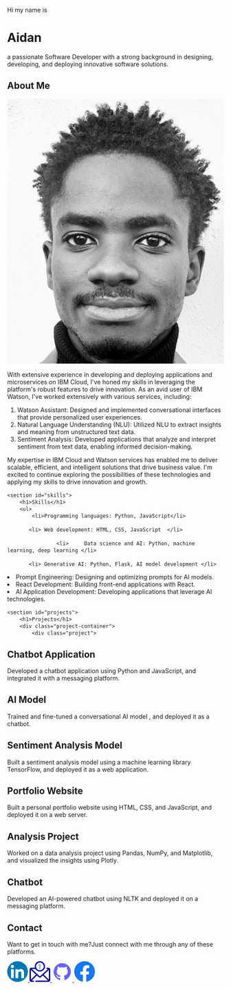<head>
    <p>Hi my name is</p>

 <h1>Aidan</h1>
 <p>a passionate Software Developer with a strong background in designing, developing, and deploying innovative software solutions.   </p>
    </head>
<body>
    <!-- About Me Section -->
<section id="about">
  <div class="container">
    <div class="about-content">
      <div class="about-image">
      <h1>About Me</h1>
       <img src="https://raw.githubusercontent.com/smoo939/smoo939.github.io/9dbc91b391182f45fc56d6f056a16daf174153d3/IMG_20250527_234215.jpg">
       <p>With extensive experience in developing and deploying applications and microservices on IBM Cloud, I've honed my skills in leveraging the platform's robust features to drive innovation. As an avid user of IBM Watson, I've worked extensively with various services, including:
       <ol>
<li> Watson Assistant: Designed and implemented conversational interfaces that provide personalized user experiences.</li>
<li>Natural Language Understanding (NLU): Utilized NLU to extract insights and meaning from unstructured text data.</li>
<li>Sentiment Analysis: Developed applications that analyze and interpret sentiment from text data, enabling informed decision-making.</li>
       </ol>
My expertise in IBM Cloud and Watson services has enabled me to deliver scalable, efficient, and intelligent solutions that drive business value. I'm excited to continue exploring the possibilities of these technologies and applying my skills to drive innovation and growth.</p>

<!-- Skills Section -->
    <section id="skills">
        <h1>Skills</h1>
        <ul>
            <li>Programming languages: Python, JavaScript</li>
          
           <li> Web development: HTML, CSS, JavaScript  </li>
                    
                    <li>     Data science and AI: Python, machine learning, deep learning </li>

           <li> Generative AI: Python, Flask, AI model development </li>

<li> Prompt Engineering: Designing and optimizing prompts for AI models. </li>

<li> React Development: Building front-end applications with React.   </li>

<li> AI Application Development: Developing applications that leverage AI technologies.  </li>
           
 </ul>
    </section>

<!-- Projects Section -->
    <section id="projects">
        <h1>Projects</h1>
        <div class="project-container">
            <div class="project">
<h2>Chatbot Application</h2>
<p>Developed a chatbot application using   Python and JavaScript, and integrated it with a messaging platform.</p>
<h2> AI Model</h2>
<p> Trained and fine-tuned a conversational AI model , and deployed it as a chatbot.</p>
<h2> Sentiment Analysis Model</h2>
<p>Built a sentiment analysis model using a machine learning library   TensorFlow, and deployed it as a web application.</p>
<h2> Portfolio Website</h2>
<p>Built a personal portfolio website using HTML, CSS, and JavaScript, and deployed it on a web server.</p>
<h2> Analysis Project</h2>
<p> Worked on a data analysis project using Pandas, NumPy, and Matplotlib, and visualized the insights using Plotly.</p>
<h2> Chatbot</h2>
<p>Developed an AI-powered chatbot using NLTK and deployed it on a messaging platform.</p>
</div>
 
   <Footer>
       <h2>Contact</h2>
       <p>Want to get in touch with me?Just connect with me through any of these platforms. </p>
       
   <a href="https://linkedin.com/in/aidan-shoniwa">
<img src="https://raw.githubusercontent.com/smoo939/smoo939.github.io/7e4f5d808e4273b6861fcf14ee0f8c37e7b12668/assets/css/3225190_app_linkedin_logo_media_popular_icon.png">
    <a href="mailto:aidanshoniwa@gmail.com">
    <img
src="https://raw.githubusercontent.com/smoo939/smoo939.github.io/6474f012ea64545730893f75e38a261466f2cfc3/assets/css/8396418_email_mail_message_letter_contact_icon.png">
<a href="https://github.com/smoo-939" target="_blank">
        <img src="https://raw.githubusercontent.com/smoo939/smoo939.github.io/e0375d5b8728a153dfb98f34c3bb51c65ba5843e/assets/css/8725822_github_icon.png">
 <a href="https://www.facebook.com/aidan-shoniwa">
        <img
src="https://raw.githubusercontent.com/smoo939/smoo939.github.io/ef7e59cf4403fb106f35cada307e4b2ce71058d3/assets/css/5296499_fb_facebook_facebook%20logo_icon.png">
 </a>
 

